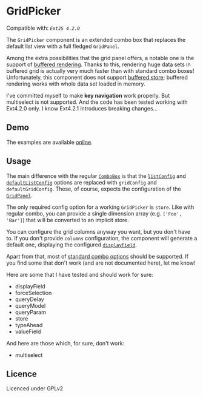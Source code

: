 GridPicker
==========

Compatible with: *`ExtJS 4.2.0`*


The `GridPicker` component is an extended combo box that replaces the default list view with a full fledged `GridPanel`.

Among the extra possibilities that the grid panel offers, a notable one is the support of [buffered rendering][1]. Thanks to this, rendering huge data sets in buffered grid is actually very much faster than with standard combo boxes! Unfortunately, this component does not support [buffered store][2]; buffered rendering works with whole data set loaded in memory.

I've committed myself to make **key navigation** work properly. But multiselect is not supported. And the code has been tested working with Ext4.2.0 only. I know Ext4.2.1 introduces breaking changes...


Demo
---

The examples are available [online][5].


Usage
---

The main difference with the regular [`ComboBox`][3] is that the [`listConfig`][7] and  [`defaultListConfig`][6] options are replaced with `gridConfig` and `defaultGridConfig`. These, of course, expects the configuration of the [`GridPanel`][4].

The only required config option for a working `GridPicker` is `store`. Like with regular combo, you can provide a single dimension array (e.g. `['Foo', 'Bar']`) that will be converted to an implicit store.

You can configure the grid columns anyway you want, but you don't have to. If you don't provide `columns` configuration, the component will generate a default one, displaying the configured [`displayField`][8].

Apart from that, most of [standard combo options][3] should be supported. If you find some that don't work (and are not documented here), let me know!

Here are some that I have tested and should work for sure:

- displayField
- forceSelection
- queryDelay
- queryModel
- queryParam
- store
- typeAhead
- valueField

And here are those which, for sure, don't work:

- multiselect


Licence
---
Licenced under GPLv2


  [1]: http://docs.sencha.com/extjs/4.2.0/#!/api/Ext.grid.plugin.BufferedRenderer
  [2]: http://docs.sencha.com/extjs/4.2.0/#!/api/Ext.data.Store-cfg-buffered
  [3]: http://docs.sencha.com/extjs/4.2.0/#
  [4]: http://docs.sencha.com/extjs/4.2.0/#!/api/Ext.grid.Panel
  [5]: http://planysphere.fr/ext/GridPicker/examples
  [6]: http://docs.sencha.com/extjs/4.2.0/#!/api/Ext.form.field.ComboBox-cfg-defaultListConfig
  [7]: http://docs.sencha.com/extjs/4.2.0/#!/api/Ext.form.field.ComboBox-cfg-listConfig
  [8]: http://docs.sencha.com/extjs/4.2.0/#!/api/Ext.form.field.ComboBox-cfg-displayField
  
